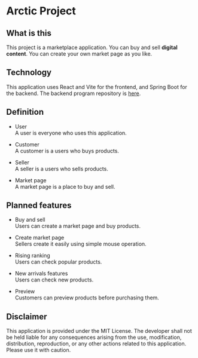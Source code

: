# Arctic Project

## What is this
This project is a marketplace application. You can buy and sell **digital content**.
You can create your own market page as you like.

## Technology
This application uses React and Vite for the frontend, and Spring Boot for the backend.
The backend program repository is [here](https://github.com/BucheApp/Arctic-Repository-Backend).

## Definition
- User  
  A user is everyone who uses this application.
  
- Customer  
  A customer is a users who buys products.
  
- Seller  
  A seller is a users who sells products.
  
- Market page  
  A market page is a place to buy and sell.

## Planned features
- Buy and sell  
  Users can create a market page and buy products.

- Create market page  
  Sellers create it easily using simple mouse operation.

- Rising ranking  
  Users can check popular products.

- New arrivals features   
  Users can check new products.
  
- Preview  
  Customers can preview products before purchasing them.

## Disclaimer
This application is provided under the MIT License. The developer shall not be 
held liable for any consequences arising from the use, modification, 
distribution, reproduction, or any other actions related to this application. Please use it with caution.
